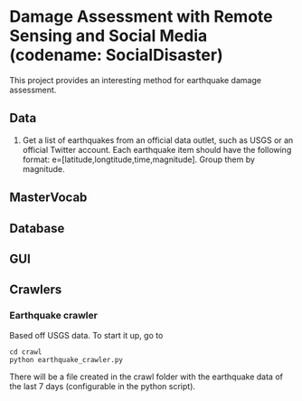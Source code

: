 # Damage Assessment with Remote Sensing and Social Media (codename: SocialDisaster)
This project provides an interesting method for earthquake damage assessment.

## Data
1. Get a list of earthquakes from an official data outlet, such as USGS or an official Twitter account. Each earthquake item should have the following format: e=[latitude,longtitude,time,magnitude]. Group them by magnitude.

## MasterVocab

## Database

## GUI

## Crawlers

### Earthquake crawler

Based off USGS data. To start it up, go to 

```
cd crawl
python earthquake_crawler.py
```

There will be a file created in the crawl folder with the earthquake data of the last 7 days (configurable in the python script). 

